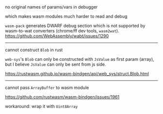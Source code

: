 no original names of params/vars in debugger

which makes wasm modules much harder to read and debug

`wasm-pack` generates DWARF debug section which is not supported by wasm-to-wat converters (chrome/ff dev tools, `wasm2wat`).  
https://github.com/WebAssembly/wabt/issues/1290

---

cannot construct `Blob` in rust

`web-sys`'s `Blob` can only be constructed with `JsValue` as first param
(array), but I believe `JsValue` can only be sent from js side.  

https://rustwasm.github.io/wasm-bindgen/api/web_sys/struct.Blob.html

---

cannot pass `ArrayBuffer` to wasm module

https://github.com/rustwasm/wasm-bindgen/issues/1961

workaround: wrap it with `Uint8Array`
